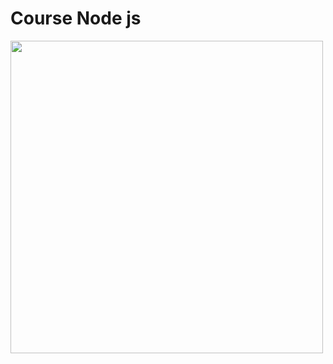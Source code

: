# Course Node js

<img src="https://devtop.io/wp-content/uploads/2022/10/node-js-1024x512.jpg" width ="500">
